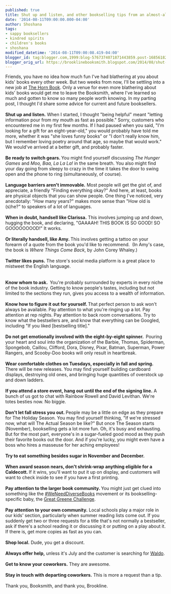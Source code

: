 ```yaml
---
published: true
title: Shut up and listen, and other bookselling tips from an almost-alum
date: '2014-08-11T09:00:00.000-04:00'
author: Shoshana
tags:
- sappy booksellers
- kindred spirits
- children's books
- shoshana
modified_datetime: '2014-08-11T09:00:08.419-04:00'
blogger_id: tag:blogger.com,1999:blog-5767374071871443859.post-1685618246266602930
blogger_orig_url: https://brooklinebooksmith.blogspot.com/2014/08/shut-up-and-listen-and-other.html
---
```


Friends, you have no idea how much fun I've had blathering at you about kids' books every other week. But two weeks from now, I'll be settling into a new job at <a href="https://www.hbook.com/">The Horn Book</a>. Only a venue for even more blathering about kids' books would get me to leave the Booksmith, where I've learned so much and gotten to know so many people worth knowing. In my parting post, I thought I'd share some advice for current and future booksellers.<br /><br /><b>Shut up and listen.</b> When I started, I thought "being helpful" meant "letting information pour from my mouth as fast as possible." Sorry, customers who encountered me in my first few months. If I had paused when you said, "I'm looking for a gift for an eight-year-old," you would probably have told me more, whether it was "she loves funny books" or "I don't really know him, but I remember loving poetry around that age, so maybe that would work." We would've arrived at a better gift, and probably faster.<br /><br /><b>Be ready to switch gears. </b>You might find yourself discussing <i>The Hunger Games</i> and <i>Moo, Baa, La La La! </i>in the same breath. You also might find your day going from sleepy to crazy in the time it takes the door to swing open and the phone to ring (simultaneously, of course).<br /><br /><b>Language barriers aren't immovable.</b> Most people will get the gist of, and appreciate, a friendly "Finding everything okay?" And here, at least, books are physical objects that you can show people. One thing I've noticed, very anecdotally: "How many years?" makes more sense than "How old is (s)he?" to speakers of a lot of languages.<br /><br /><b>When in doubt, handsell like Clarissa.</b> This involves jumping up and down, hugging the book, and declaring, "GAAAAH! THIS BOOK IS SO GOOD! SO GOOOOOOOOD!" It works.<br /><br /><b>Or literally handsell, like Amy. </b>This involves getting a tattoo on your forearm of a quote from the book you'd like to recommend.&nbsp; (In Amy's case, the book is <i>Where Things Come Back</i>, by John Corey Whaley.)<b>&nbsp;</b><br /><br /><b>Twitter likes puns.</b> The store's social media platform is a great place to mistweet the English language.<br /><br /><br /><b>Know whom to ask.&nbsp; </b>You're probably surrounded by experts in every niche of the book industry. Getting to know people's tastes, including but not limited to the sections they run, gives you access to a wealth of information.<br /><br /><b>Know how to figure it out for yourself. </b>That perfect person to ask won't always be available.<b> </b>Pay attention to what you're ringing up a lot. Pay attention at rep nights. Pay attention to back room conversations. Try to know what the bestsellers are, and know that everything can be Googled, including "If you liked [bestselling title]."<br /><br /><b>Do not get emotionally involved with the eight-by-eight spinner.&nbsp; </b>Pouring your heart and soul into the organization of the Barbie, Thomas, Spiderman, Spongebob, Caillou, Clifford, Dora, Disney, Pixar, Batman, Superman, Power Rangers, and Scooby-Doo books will only result in heartbreak.<br /><br /><b>Wear comfortable clothes on Tuesdays, especially in fall and spring.</b>&nbsp; There will be new releases. You may find yourself building cardboard displays, destroying old ones, and bringing huge quantities of overstock up and down ladders.<br /><br /><b>If you attend a store event, hang out until the end of the signing line.</b> A bunch of us got to chat with Rainbow Rowell and David Levithan. We're totes besties now. No biggie.<br /><br /><b>Don't let fall stress you out. </b>People may be a little on edge as they prepare for The Holiday Season. You may find yourself thinking, "If we're stressed now, what will The Actual Season be like?" But once The Season starts (November), bookselling gets a lot more fun. Oh, it's busy and exhausting. But for the most part, everyone's in a sugar-fueled good mood as they push their favorite books out the door. And if you're lucky, you might even have a boss who hires a masseuse for her aching employees!<br /><br /><b>Try to eat something besides sugar in November and December.</b> <br /><br /><b>When award season nears, don't shrink-wrap anything eligible for a Caldecott. </b>If it wins, you'll want to put it up on display, and customers will want to check inside to see if you have a first printing.<br /><br /><b>Pay attention to the larger book community. </b>You might just get clued into something like the <a href="https://weneeddiversebooks.tumblr.com/">#WeNeedDiverseBooks</a> movement or its bookselling-specific baby, the <a href="https://shannonhale.tumblr.com/post/84133685900/handsell-off-heres-whats-going-down">Great Greene Challenge</a>.<b>&nbsp;</b><br /><br /><b>Pay attention to your own community.</b> Local schools play a major role in our kids' section, particularly when summer reading lists come out. If you suddenly get two or three requests for a title that's not normally a bestseller, ask if there's a school reading it or discussing it or putting on a play about it. If there is, get more copies as fast as you can.<br /><br /><b>Shop local.</b> Dude, you get a discount.<b>&nbsp;</b><br /><br /><b>Always offer help,</b> unless it's July and the customer is searching for <a href="https://www.bookweb.org/news/find-waldo-local-%E2%80%9914-begins">Waldo</a>.<br /><br /><b>Get to know your coworkers.</b> They are awesome.<br /><br /><b>Stay in touch with departing coworkers.</b> This is more a request than a tip.<br /><br />Thank you, Booksmith, and thank you, Brookline.